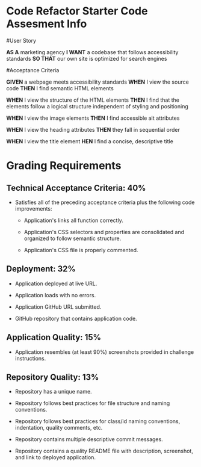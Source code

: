 # Code Refactor Starter Code Assesment Info

#User Story

**AS A** marketing agency
**I WANT** a codebase that follows accessibility standards
**SO THAT** our own site is optimized for search engines

#Acceptance Criteria

**GIVEN** a webpage meets accessibility standards
**WHEN** I view the source code
**THEN** I find semantic HTML elements

**WHEN** I view the structure of the HTML elements
**THEN** I find that the elements follow a logical structure independent of styling and positioning

**WHEN** I view the image elements
**THEN** I find accessible alt attributes

**WHEN** I view the heading attributes
**THEN** they fall in sequential order

**WHEN** I view the title element
**HEN** I find a concise, descriptive title

# Grading Requirements

## Technical Acceptance Criteria: 40%

- Satisfies all of the preceding acceptance criteria plus the following code improvements:
    - Application's links all function correctly.

    - Application's CSS selectors and properties are consolidated and organized to follow semantic structure.

    - Application's CSS file is properly commented.

## Deployment: 32%

- Application deployed at live URL.

- Application loads with no errors.

- Application GitHub URL submitted.

- GitHub repository that contains application code.

## Application Quality: 15%
- Application resembles (at least 90%) screenshots provided in  challenge instructions.
## Repository Quality: 13%

- Repository has a unique name.

- Repository follows best practices for file structure and naming conventions.

- Repository follows best practices for class/id naming conventions, indentation, quality comments, etc.

- Repository contains multiple descriptive commit messages.

- Repository contains a quality README file with description, screenshot, and link to deployed application.